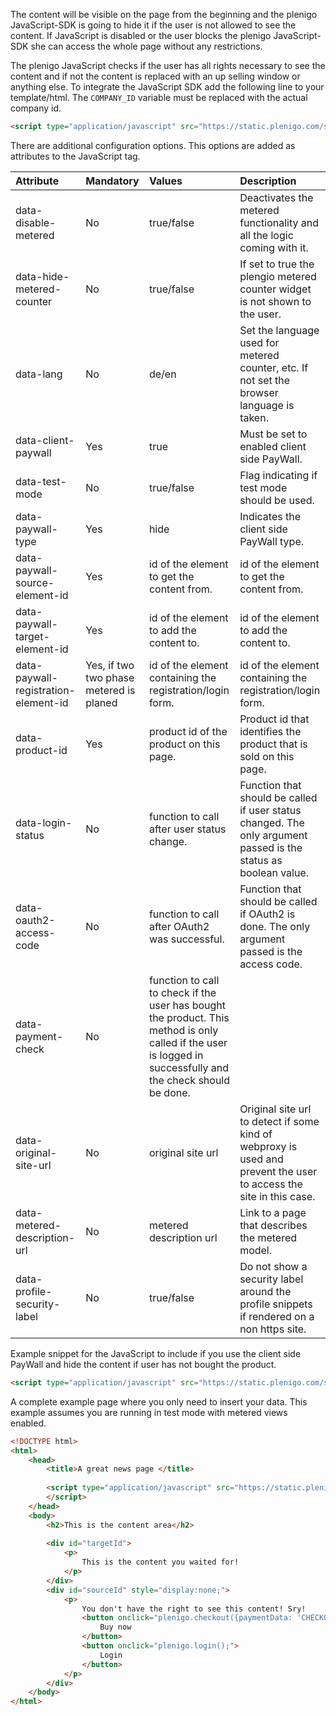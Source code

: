 The content will be visible on the page from the beginning and the plenigo JavaScript-SDK is going to hide it if the user is not allowed to see the content.
If JavaScript is disabled or the user blocks the plenigo JavaScript-SDK she can access the whole page without any restrictions.
   
The plenigo JavaScript checks if the user has all rights necessary to see the content and if 
not the content is replaced with an up selling window or anything else. To integrate the JavaScript SDK add the following line to your template/html. 
The `COMPANY_ID` variable must be replaced with the actual company id.

```html
<script type="application/javascript" src="https://static.plenigo.com/static_resources/javascript/COMPANY_ID/plenigo_sdk.min.js" data-client-paywall="true"></script>
```

There are additional configuration options. This options are added as attributes to the JavaScript tag.

| Attribute | Mandatory | Values | Description |
|:----------|:----------|:-------|:------------|
|data-disable-metered|No|true/false|Deactivates the metered functionality and all the logic coming with it.|
|data-hide-metered-counter|No|true/false|If set to true the plengio metered counter widget is not shown to the user.|
|data-lang|No|de/en|Set the language used for metered counter, etc. If not set the browser language is taken.|
|data-client-paywall|Yes|true|Must be set to enabled client side PayWall.|
|data-test-mode|No|true/false|Flag indicating if test mode should be used.|
|data-paywall-type|Yes|hide|Indicates the client side PayWall type.|
|data-paywall-source-element-id|Yes|id of the element to get the content from.|id of the element to get the content from.|
|data-paywall-target-element-id|Yes|id of the element to add the content to.|id of the element to add the content to.|
|data-paywall-registration-element-id|Yes, if two two phase metered is planed|id of the element containing the registration/login form.|id of the element containing the registration/login form.|
|data-product-id|Yes|product id of the product on this page.|Product id that identifies the product that is sold on this page.|
|data-login-status|No|function to call after user status change.|Function that should be called if user status changed. The only argument passed is the status as boolean value.|
|data-oauth2-access-code|No|function to call after OAuth2 was successful.|Function that should be called if OAuth2 is done. The only argument passed is the access code.|
|data-payment-check|No|function to call to check if the user has bought the product. This method is only called if the user is logged in successfully and the check should be done.|
|data-original-site-url|No|original site url|Original site url to detect if some kind of webproxy is used and prevent the user to access the site in this case.|
|data-metered-description-url|No|metered description url|Link to a page that describes the metered model.|
|data-profile-security-label|No|true/false|Do not show a security label around the profile snippets if rendered on a non https site.|

Example snippet for the JavaScript to include if you use the client side PayWall and hide the content if user has not bought the product.

```html
<script type="application/javascript" src="https://static.plenigo.com/static_resources/javascript/COMPANY_ID/plenigo_sdk.min.js" data-client-paywall="true" data-paywall-type="hide" data-paywall-source-element-id="upselling-teaser" data-paywall-target-element-id="page-content" data-product-id="product"></script>
```

A complete example page where you only need to insert your data. This example assumes you are running in test mode with metered views enabled.

```html
<!DOCTYPE html>
<html>
    <head>
        <title>A great news page </title>
    
        <script type="application/javascript" src="https://static.plenigo.com/static_resources/javascript/COMPANY_ID/plenigo_sdk.min.js" data-client-paywall="true" data-paywall-type="hide" data-paywall-source-element-id="sourceId" data-paywall-target-element-id="targetId" data-product-id="YOUR_PRODUCT_ID" data-test-mode="true">
        </script>
    </head>
    <body>
        <h2>This is the content area</h2>
        
        <div id="targetId">
            <p>
                This is the content you waited for!
            </p>
        </div>
        <div id="sourceId" style="display:none;">
            <p>
                You don't have the right to see this content! Sry!
                <button onclick="plenigo.checkout({paymentData: 'CHECKOUT_STRING'})">
                    Buy now
                </button>
                <button onclick="plenigo.login();">
                    Login
                </button>
            </p>
        </div>
    </body>
</html>
```